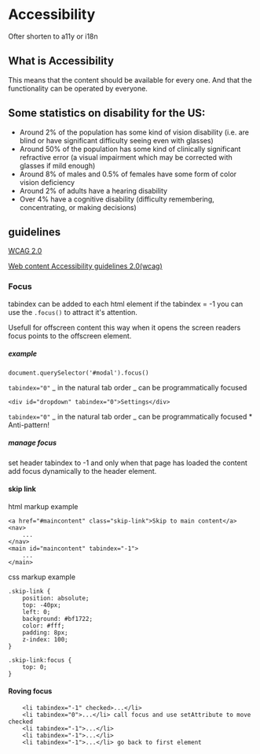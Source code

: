 # Accessibility

Ofter shorten to a11y or i18n

## What is Accessibility

This means that the content should be available for every one.
And that the functionality can be operated by everyone.

## Some statistics on disability for the US:

* Around 2% of the population has some kind of vision disability (i.e. are blind or have significant difficulty seeing even with glasses)
* Around 50% of the population has some kind of clinically significant refractive error (a visual impairment which may be corrected with glasses if mild enough)
* Around 8% of males and 0.5% of females have some form of color vision deficiency
* Around 2% of adults have a hearing disability
* Over 4% have a cognitive disability (difficulty remembering, concentrating, or making decisions)

## guidelines

[WCAG 2.0](https://webaim.org/standards/wcag/checklist)

[Web content Accessibility guidelines 2.0(wcag)](https://www.w3.org/TR/WCAG20/)

### Focus

tabindex can be added to each html element if the tabindex = -1 you can use the `.focus()` to attract it's attention.

Usefull for offscreen content this way when it opens the screen readers focus points to the offscreen element.

##### example

`document.querySelector('#modal').focus()`

`tabindex="0"`
_ in the natural tab order
_ can be programmatically focused

`<div id="dropdown" tabindex="0">Settings</div>`

`tabindex="0"`
_ in the natural tab order
_ can be programmatically focused \* Anti-pattern!

##### manage focus

set header tabindex to -1 and only when that page has loaded the content add focus dynamically to the header element.

#### skip link

html markup example

```
<a href="#maincontent" class="skip-link">Skip to main content</a>
<nav>
    ...
</nav>
<main id="maincontent" tabindex="-1">
    ...
</main>
```

css markup example

```
.skip-link {
    position: absolute;
    top: -40px;
    left: 0;
    background: #bf1722;
    color: #fff;
    padding: 8px;
    z-index: 100;
}

.skip-link:focus {
    top: 0;
}
```

#### Roving focus

```
    <li tabindex="-1" checked>...</li>
    <li tabindex="0">...</li> call focus and use setAttribute to move checked
    <li tabindex="-1">...</li>
    <li tabindex="-1">...</li>
    <li tabindex="-1">...</li> go back to first element
```
